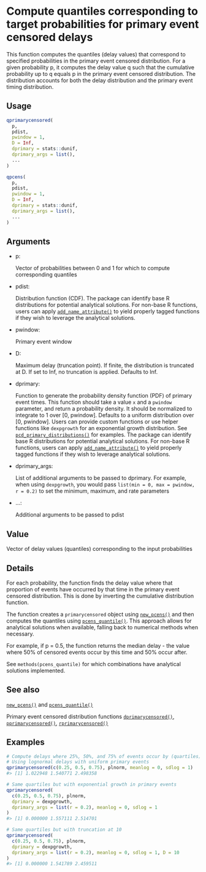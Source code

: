 # Compute quantiles corresponding to target probabilities for primary event censored delays

This function computes the quantiles (delay values) that correspond to
specified probabilities in the primary event censored distribution. For
a given probability p, it computes the delay value q such that the
cumulative probability up to q equals p in the primary event censored
distribution. The distribution accounts for both the delay distribution
and the primary event timing distribution.

## Usage

``` r
qprimarycensored(
  p,
  pdist,
  pwindow = 1,
  D = Inf,
  dprimary = stats::dunif,
  dprimary_args = list(),
  ...
)

qpcens(
  p,
  pdist,
  pwindow = 1,
  D = Inf,
  dprimary = stats::dunif,
  dprimary_args = list(),
  ...
)
```

## Arguments

- p:

  Vector of probabilities between 0 and 1 for which to compute
  corresponding quantiles

- pdist:

  Distribution function (CDF). The package can identify base R
  distributions for potential analytical solutions. For non-base R
  functions, users can apply
  [`add_name_attribute()`](https://primarycensored.epinowcast.org/reference/add_name_attribute.md)
  to yield properly tagged functions if they wish to leverage the
  analytical solutions.

- pwindow:

  Primary event window

- D:

  Maximum delay (truncation point). If finite, the distribution is
  truncated at D. If set to Inf, no truncation is applied. Defaults to
  Inf.

- dprimary:

  Function to generate the probability density function (PDF) of primary
  event times. This function should take a value `x` and a `pwindow`
  parameter, and return a probability density. It should be normalized
  to integrate to 1 over \[0, pwindow\]. Defaults to a uniform
  distribution over \[0, pwindow\]. Users can provide custom functions
  or use helper functions like `dexpgrowth` for an exponential growth
  distribution. See
  [`pcd_primary_distributions()`](https://primarycensored.epinowcast.org/reference/pcd_primary_distributions.md)
  for examples. The package can identify base R distributions for
  potential analytical solutions. For non-base R functions, users can
  apply
  [`add_name_attribute()`](https://primarycensored.epinowcast.org/reference/add_name_attribute.md)
  to yield properly tagged functions if they wish to leverage analytical
  solutions.

- dprimary_args:

  List of additional arguments to be passed to dprimary. For example,
  when using `dexpgrowth`, you would pass
  `list(min = 0, max = pwindow, r = 0.2)` to set the minimum, maximum,
  and rate parameters

- ...:

  Additional arguments to be passed to pdist

## Value

Vector of delay values (quantiles) corresponding to the input
probabilities

## Details

For each probability, the function finds the delay value where that
proportion of events have occurred by that time in the primary event
censored distribution. This is done by inverting the cumulative
distribution function.

The function creates a `primarycensored` object using
[`new_pcens()`](https://primarycensored.epinowcast.org/reference/new_pcens.md)
and then computes the quantiles using
[`pcens_quantile()`](https://primarycensored.epinowcast.org/reference/pcens_quantile.md).
This approach allows for analytical solutions when available, falling
back to numerical methods when necessary.

For example, if p = 0.5, the function returns the median delay - the
value where 50% of censored events occur by this time and 50% occur
after.

See `methods(pcens_quantile)` for which combinations have analytical
solutions implemented.

## See also

[`new_pcens()`](https://primarycensored.epinowcast.org/reference/new_pcens.md)
and
[`pcens_quantile()`](https://primarycensored.epinowcast.org/reference/pcens_quantile.md)

Primary event censored distribution functions
[`dprimarycensored()`](https://primarycensored.epinowcast.org/reference/dprimarycensored.md),
[`pprimarycensored()`](https://primarycensored.epinowcast.org/reference/pprimarycensored.md),
[`rprimarycensored()`](https://primarycensored.epinowcast.org/reference/rprimarycensored.md)

## Examples

``` r
# Compute delays where 25%, 50%, and 75% of events occur by (quartiles)
# Using lognormal delays with uniform primary events
qprimarycensored(c(0.25, 0.5, 0.75), plnorm, meanlog = 0, sdlog = 1)
#> [1] 1.022948 1.540771 2.498358

# Same quartiles but with exponential growth in primary events
qprimarycensored(
  c(0.25, 0.5, 0.75), plnorm,
  dprimary = dexpgrowth,
  dprimary_args = list(r = 0.2), meanlog = 0, sdlog = 1
)
#> [1] 0.000000 1.557111 2.514701

# Same quartiles but with truncation at 10
qprimarycensored(
  c(0.25, 0.5, 0.75), plnorm,
  dprimary = dexpgrowth,
  dprimary_args = list(r = 0.2), meanlog = 0, sdlog = 1, D = 10
)
#> [1] 0.000000 1.541789 2.459511
```
